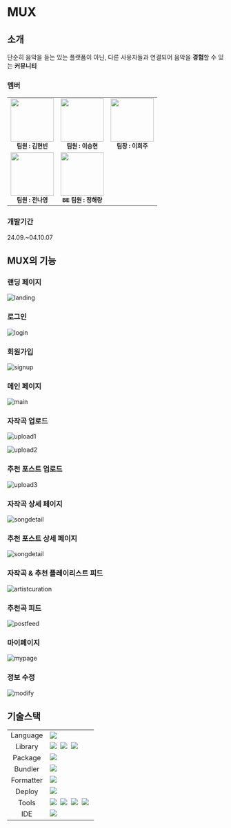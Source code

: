 # MUX


## 소개


단순히 음악을 듣는 있는 플랫폼이 아닌, 
다른 사용자들과 연결되어 음악을 **경험**할 수 있는 **커뮤니티**



### 멤버

<table>
  <tbody>
    <tr>
      <td align="center"><img src="" width="100px;" alt=""/><br /><sub><b> 팀원 : 김현빈</b></sub></a><br /></td>
      <td align="center"><img src="" width="100px;" alt=""/><br /><sub><b> 팀원 : 이승현 </b></sub></a><br /></td>
      <td align="center"><img src="" width="100px;" alt=""/><br /><sub><b> 팀장 : 이희주</b></sub></a><br /></td>
     <tr/>
      <td align="center"><img src="" width="100px;" alt=""/><br /><sub><b> 팀원 : 전나영 </b></sub></a><br /></td>
      <td align="center"><img src="" width="100px;" alt=""/><br /><sub><b>BE 팀원 : 정해량</b></sub></a><br /></td>
    </tr>
  </tbody>
</table>



### 개발기간


24.09.~04.10.07




## MUX의 기능



### 랜딩 페이지
![landing](./imgs/Landing.png)



### 로그인
![login](./imgs/login.png)



### 회원가입
![signup](./imgs/signup.png)



### 메인 페이지
![main](./imgs/main.png)


### 자작곡 업로드
![upload1](./imgs/uploadsong1.png)

![upload2](./imgs/uploadsong2.png)



### 추천 포스트 업로드
![upload3](./imgs/uploadrec.png)



### 자작곡 상세 페이지
![songdetail](./imgs/songdetail.png)



### 추천 포스트 상세 페이지
![songdetail](./imgs/recdetail.png)



### 자작곡 & 추천 플레이리스트 피드
![artistcuration](./imgs/artist-curation.png)



### 추천곡 피드
![postfeed](./imgs/postfeed.png)



### 마이페이지
![mypage](./imgs/mypage.png)



### 정보 수정
![modify](./imgs/modify.png)



## 기술스택
<table>
<tr>
 <td align="center">Language</td>
 <td>
  <img src="https://img.shields.io/badge/javascript-F7DF1E?style=for-the-badge&logo=javascript&logoColor=black"> 
 </td>
</tr>
<tr>
 <td align="center">Library</td>
 <td>
  <img src="https://img.shields.io/badge/React-61DAFB?style=for-the-badge&logo=React&logoColor=ffffff"/>&nbsp  
 <img src="https://img.shields.io/badge/ReactDom-FF4154?style=for-the-badge&logo=ReactQuery&logoColor=white"/>&nbsp  
<img src="https://img.shields.io/badge/Axios-6028e0?style=for-the-badge&logo=Axios&logoColor=ffffff"/>&nbsp 
  </td>
</tr>
<tr>
 <td align="center">Package</td>
 <td>
    <img src="https://img.shields.io/badge/NPM-CB3837?style=for-the-badge&logo=Npm&logoColor=white"/>&nbsp 
  </td>
</tr>
<tr>
 <td align="center">Bundler</td>
 <td>
    <img src="https://img.shields.io/badge/vite-646CFF?style=for-the-badge&logo=Vite&logoColor=white"/>&nbsp 
  </td>
</tr>
<tr>
 <td align="center">Formatter</td>
 <td>
  <img src="https://img.shields.io/badge/Prettier-373338?style=for-the-badge&logo=Prettier&logoColor=ffffff"/>&nbsp 
 </td>
</tr>
<tr>
 <td align="center">Deploy</td>
 <td>
    <img src="https://img.shields.io/badge/vercel-%23000000.svg?style=for-the-badge&logo=vercel&logoColor=white"/>&nbsp
 </td>
</tr>

<tr>
  <td align="center">Tools</td>
 <td>
    <img src="https://img.shields.io/badge/GitHub-181717?style=for-the-badge&logo=GitHub&logoColor=white"/>&nbsp 
    <img src="https://img.shields.io/badge/Notion-5a5d69?style=for-the-badge&logo=Notion&logoColor=white"/>&nbsp
    <img src="https://img.shields.io/badge/Slack-4A154B?style=for-the-badge&logo=Slack&logoColor=white"/>&nbsp 
    <img src="https://img.shields.io/badge/Figma-d90f42?style=for-the-badge&logo=Figma&logoColor=white"/>&nbsp  
 </td>
</tr>
<tr>
 <td align="center">IDE</td>
 <td>
    <img src="https://img.shields.io/badge/VSCode-007ACC?style=for-the-badge&logo=Visual%20Studio%20Code&logoColor=white"/>&nbsp
</tr>
</table>
<br>
<br>
